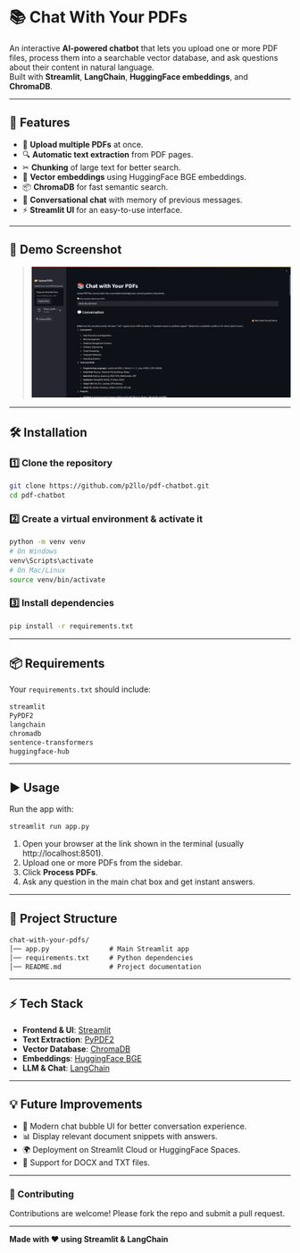 # 📚 Chat With Your PDFs

An interactive **AI-powered chatbot** that lets you upload one or more PDF files, process them into a searchable vector database, and ask questions about their content in natural language.  
Built with **Streamlit**, **LangChain**, **HuggingFace embeddings**, and **ChromaDB**.

---

## 🚀 Features

- 📂 **Upload multiple PDFs** at once.
- 🔍 **Automatic text extraction** from PDF pages.
- ✂ **Chunking** of large text for better search.
- 🧠 **Vector embeddings** using HuggingFace BGE embeddings.
- 📦 **ChromaDB** for fast semantic search.
- 💬 **Conversational chat** with memory of previous messages.
- ⚡ **Streamlit UI** for an easy-to-use interface.

---

## 📸 Demo Screenshot

> ![Logo](ss.png)


---

## 🛠️ Installation

### 1️⃣ Clone the repository
```bash
git clone https://github.com/p2llo/pdf-chatbot.git
cd pdf-chatbot
```

### 2️⃣ Create a virtual environment & activate it
```bash
python -m venv venv
# On Windows
venv\Scripts\activate
# On Mac/Linux
source venv/bin/activate
```

### 3️⃣ Install dependencies
```bash
pip install -r requirements.txt
```

---

## 📦 Requirements

Your `requirements.txt` should include:
```
streamlit
PyPDF2
langchain
chromadb
sentence-transformers
huggingface-hub
```

---

## ▶️ Usage

Run the app with:
```bash
streamlit run app.py
```

1. Open your browser at the link shown in the terminal (usually http://localhost:8501).
2. Upload one or more PDFs from the sidebar.
3. Click **Process PDFs**.
4. Ask any question in the main chat box and get instant answers.

---

## 📂 Project Structure

```
chat-with-your-pdfs/
│── app.py               # Main Streamlit app
│── requirements.txt     # Python dependencies
│── README.md            # Project documentation
```

---

## ⚡ Tech Stack

- **Frontend & UI**: [Streamlit](https://streamlit.io/)
- **Text Extraction**: [PyPDF2](https://pypi.org/project/PyPDF2/)
- **Vector Database**: [ChromaDB](https://www.trychroma.com/)
- **Embeddings**: [HuggingFace BGE](https://huggingface.co/)
- **LLM & Chat**: [LangChain](https://www.langchain.com/)

---


## 💡 Future Improvements

- 🌈 Modern chat bubble UI for better conversation experience.
- 📊 Display relevant document snippets with answers.
- 🌍 Deployment on Streamlit Cloud or HuggingFace Spaces.
- 📁 Support for DOCX and TXT files.

---

### 🤝 Contributing

Contributions are welcome! Please fork the repo and submit a pull request.

---

**Made with ❤️ using Streamlit & LangChain**
